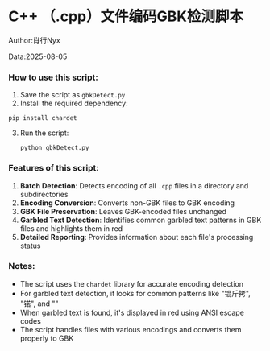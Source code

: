 

# C++ （.cpp）文件编码GBK检测脚本

Author:肖行Nyx

Data:2025-08-05

### How to use this script:

1. Save the script as `gbkDetect.py`
2. Install the required dependency:

```
pip install chardet
```

3. Run the script:
   
   `python gbkDetect.py`



### Features of this script:

1. **Batch Detection**: Detects encoding of all `.cpp` files in a directory and subdirectories
2. **Encoding Conversion**: Converts non-GBK files to GBK encoding
3. **GBK File Preservation**: Leaves GBK-encoded files unchanged
4. **Garbled Text Detection**: Identifies common garbled text patterns in GBK files and highlights them in red
5. **Detailed Reporting**: Provides information about each file's processing status

### Notes:

- The script uses the `chardet` library for accurate encoding detection
- For garbled text detection, it looks for common patterns like "锟斤拷", "锘", and ""
- When garbled text is found, it's displayed in red using ANSI escape codes
- The script handles files with various encodings and converts them properly to GBK


